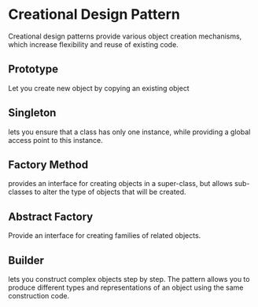 # Creational Design Pattern
Creational design patterns provide various object creation mechanisms, which increase flexibility and reuse of existing code.

## Prototype
Let you create new object by copying an existing object

## Singleton
lets you ensure that a class has only one instance, while providing a global access point to this instance.

## Factory Method
provides an interface for creating objects in a super-class, but allows sub-classes to alter the type of objects that will be created.

## Abstract Factory
Provide an interface for creating families of related objects.

## Builder
lets you construct complex objects step by step. The pattern allows you to produce different types and representations of an object using the same construction code.

